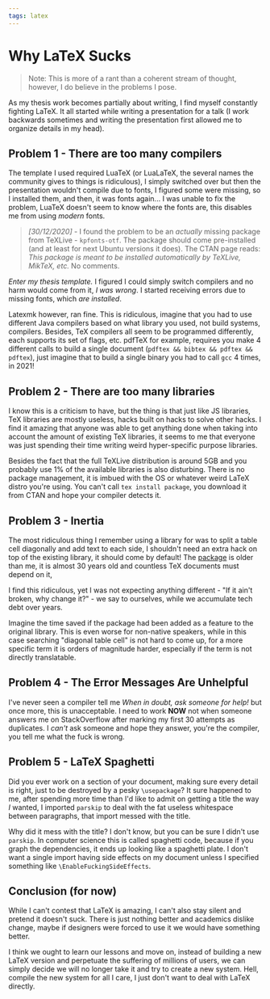 ```yaml
---
tags: latex
---
```

# Why LaTeX Sucks

> Note: This is more of a rant than a coherent stream of thought,
> however, I do believe in the problems I pose.

As my thesis work becomes partially about writing,
I find myself constantly fighting LaTeX.
It all started while writing a presentation for a talk
(I work backwards sometimes and writing the presentation first allowed me to organize details in my head).

## Problem 1 - There are too many compilers

The template I used required LuaTeX (or LuaLaTeX, the several names the community gives to things is ridiculous),
I simply switched over but then the presentation wouldn't compile due to fonts,
I figured some were missing, so I installed them, and then, it was fonts again...
I was unable to fix the problem, LuaTeX doesn't seem to know where the fonts are,
this disables me from using *modern* fonts.

> *[30/12/2020]* - I found the problem to be an *actually* missing package from TeXLive - `kpfonts-otf`.
> The package should come pre-installed (and at least for next Ubuntu versions it does).
> The CTAN page reads: *This package is meant to be installed automatically by TeXLive, MikTeX, etc.*
> No comments.

*Enter my thesis template.*
I figured I could simply switch compilers and no harm would come from it, *I was wrong*.
I started receiving errors due to missing fonts, which *are installed*.

Latexmk however, ran fine. This is ridiculous, imagine that you had to use different Java compilers based on what library you used,
not build systems, compilers.
Besides, TeX compilers all seem to be programmed differently, each supports its set of flags, etc.
pdfTeX for example, requires you make 4 different calls to build a single document (`pdftex && bibtex && pdftex && pdftex`),
just imagine that to build a single binary you had to call `gcc` 4 times, in 2021!

## Problem 2 - There are too many libraries

I know this is a criticism to have, but the thing is that just like JS libraries, TeX libraries are mostly useless,
hacks built on hacks to solve other hacks.
I find it amazing that anyone was able to get anything done when taking into account the amount of existing TeX libraries,
it seems to me that everyone was just spending their time writing weird hyper-specific purpose libraries.

Besides the fact that the full TeXLive distribution is around 5GB and you probably use 1% of the available libraries is also disturbing.
There is no package management, it is imbued with the OS or whatever weird LaTeX distro you're using.
You can't call `tex install package`, you download it from CTAN and hope your compiler detects it.

## Problem 3 - Inertia

The most ridiculous thing I remember using a library for was to split a table cell diagonally and add text to each side,
I shouldn't need an extra hack on top of the existing library, it should come by default!
The [package](https://www.ctan.org/pkg/slashbox) is older than me, it is almost 30 years old and countless TeX documents must depend on it,

I find this ridiculous, yet I was not expecting anything different - "If it ain't broken, why change it?" -
we say to ourselves, while we accumulate tech debt over years.

Imagine the time saved if the package had been added as a feature to the original library.
This is even worse for non-native speakers,
while in this case searching "diagonal table cell" is not hard to come up,
for a more specific term it is orders of magnitude harder,
especially if the term is not directly translatable.

## Problem 4 - The Error Messages Are Unhelpful

I've never seen a compiler tell me *When in doubt, ask someone for help!* but once more,
this is unacceptable. I need to work **NOW** not when someone answers me on StackOverflow after marking my first 30 attempts as duplicates.
I *can't* ask someone and hope they answer, you're the compiler, you tell me what the fuck is wrong.

## Problem 5 - LaTeX Spaghetti

Did you ever work on a section of your document, making sure every detail is right,
just to be destroyed by a pesky `\usepackage`?
It sure happened to me, after spending more time than I'd like to admit on getting a title the way *I* wanted,
I imported `parskip` to deal with the fat useless whitespace between paragraphs,
that import messed with the title.

Why did it mess with the title? I don't know, but you can be sure I didn't use `parskip`.
In computer science this is called spaghetti code, because if you graph the dependencies,
it ends up looking like a spaghetti plate.
I don't want a single import having side effects on my document unless
I specified something like `\EnableFuckingSideEffects`.

## Conclusion (for now)

While I can't contest that LaTeX is amazing, I can't also stay silent and pretend it doesn't suck.
There is just nothing better and academics dislike change,
maybe if designers were forced to use it we would have something better.

I think we ought to learn our lessons and move on,
instead of building a new LaTeX version and perpetuate the suffering of millions of users,
we can simply decide we will no longer take it and try to create a new system.
Hell, compile the new system for all I care,
I just don't want to deal with LaTeX directly.